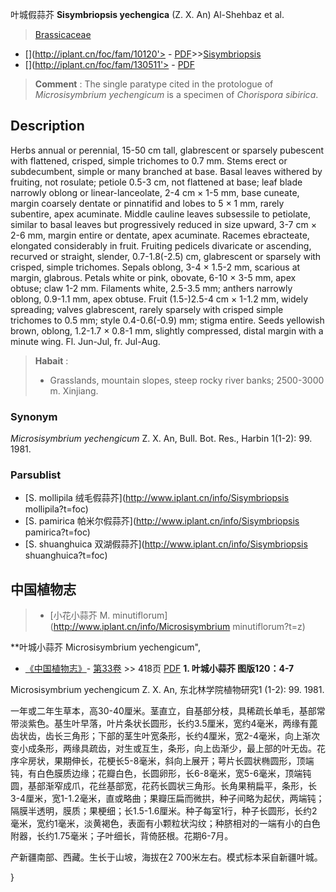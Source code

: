叶城假蒜芥 **Sisymbriopsis yechengica** (Z. X. An) Al-Shehbaz et al.

> [Brassicaceae](http://www.iplant.cn/info/Brassicaceae?t=foc)
* [](http://iplant.cn/foc/fam/10120'> - [PDF](http://iplant.cn/foc/pdf/Brassicaceae.pdf)>>[Sisymbriopsis](http://www.iplant.cn/info/Sisymbriopsis?t=foc)
* [](http://iplant.cn/foc/fam/130511'> - [PDF](http://www.iplant.cn/foc/pdf/Sisymbriopsis.pdf)


> **Comment** : 
> The single paratype cited in the protologue of *Microsisymbrium yechengicum* is a specimen of *Chorispora sibirica*.

## Description

Herbs annual or perennial, 15-50 cm tall, glabrescent or sparsely pubescent with flattened, crisped, simple trichomes to 0.7 mm. Stems erect or subdecumbent, simple or many branched at base. Basal leaves withered by fruiting, not rosulate; petiole 0.5-3 cm, not flattened at base; leaf blade narrowly oblong or linear-lanceolate, 2-4 cm × 1-5 mm, base cuneate, margin coarsely dentate or pinnatifid and lobes to 5 × 1 mm, rarely subentire, apex acuminate. Middle cauline leaves subsessile to petiolate, similar to basal leaves but progressively reduced in size upward, 3-7 cm × 2-6 mm, margin entire or dentate, apex acuminate. Racemes ebracteate, elongated considerably in fruit. Fruiting pedicels divaricate or ascending, recurved or straight, slender, 0.7-1.8(-2.5) cm, glabrescent or sparsely with crisped, simple trichomes. Sepals oblong, 3-4 × 1.5-2 mm, scarious at margin, glabrous. Petals white or pink, obovate, 6-10 × 3-5 mm, apex obtuse; claw 1-2 mm. Filaments white, 2.5-3.5 mm; anthers narrowly oblong, 0.9-1.1 mm, apex obtuse. Fruit (1.5-)2.5-4 cm × 1-1.2 mm, widely spreading; valves glabrescent, rarely sparsely with crisped simple trichomes to 0.5 mm; style 0.4-0.6(-0.9) mm; stigma entire. Seeds yellowish brown, oblong, 1.2-1.7 × 0.8-1 mm, slightly compressed, distal margin with a minute wing. Fl. Jun-Jul, fr. Jul-Aug.


> **Habait** : 
>* Grasslands, mountain slopes, steep rocky river banks; 2500-3000 m. Xinjiang.

### Synonym
*Microsisymbrium yechengicum* Z. X. An, Bull. Bot. Res., Harbin 1(1-2): 99. 1981.



### Parsublist

* [S.  mollipila  绒毛假蒜芥](http://www.iplant.cn/info/Sisymbriopsis mollipila?t=foc)
* [S.  pamirica  帕米尔假蒜芥](http://www.iplant.cn/info/Sisymbriopsis pamirica?t=foc)
* [S.  shuanghuica  双湖假蒜芥](http://www.iplant.cn/info/Sisymbriopsis shuanghuica?t=foc)

## 中国植物志

> * [小花小蒜芥  M.  minutiflorum](http://www.iplant.cn/info/Microsisymbrium minutiflorum?t=z)


**叶城小蒜芥 Microsisymbrium yechengicum",


* [《中国植物志》](http://www.iplant.cn/frps)- [第33卷](http://www.iplant.cn/frps/vol/33) >> 418页 [PDF](http://www.iplant.cn/frps/pdf/33/418.PDF)
**1. 叶城小蒜芥 图版120：4-7**

Microsisymbrium yechengicum Z. X. An, 东北林学院植物研究1 (1-2): 99. 1981.

一年或二年生草本，高30-40厘米。茎直立，自基部分枝，具稀疏长单毛，基部常带淡紫色。基生叶早落，叶片条状长圆形，长约3.5厘米，宽约4毫米，两缘有蓖齿状齿，齿长三角形；下部的茎生叶宽条形，长约4厘米，宽2-4毫米，向上渐次变小成条形，两缘具疏齿，对生或互生，条形，向上齿渐少，最上部的叶无齿。花序伞房状，果期伸长，花梗长5-8毫米，斜向上展开；萼片长圆状椭圆形，顶端钝，有白色膜质边缘；花瓣白色，长圆卵形，长6-8毫米，宽5-6毫米，顶端钝圆，基部渐窄成爪，花丝基部宽，花药长圆状三角形。长角果稍扁平，条形，长3-4厘米，宽1-1.2毫米，直或略曲；果瓣压扁而微拱，种子间略为起伏，两端钝；隔膜半透明，膜质；果梗细；长1.5-1.6厘米。种子每室1行，种子长圆形，长约2毫米，宽约1毫米，淡黄褐色，表面有小颗粒状沟纹；种脐相对的一端有小的白色附器，长约1.75毫米；子叶细长，背倚胚根。花期6-7月。

产新疆南部、西藏。生长于山坡，海拔在2 700米左右。模式标本采自新疆叶城。



}